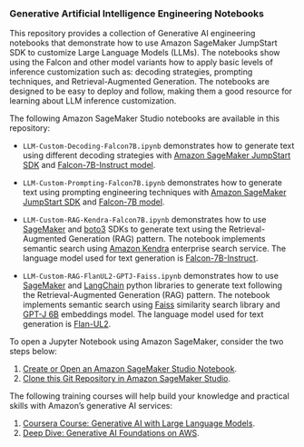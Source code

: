 ### Generative Artificial Intelligence Engineering Notebooks

This repository provides a collection of Generative AI engineering notebooks that demonstrate how to use Amazon SageMaker JumpStart SDK to customize Large Language Models (LLMs). The notebooks show using the Falcon and other model variants how to apply basic levels of inference customization such as: decoding strategies, prompting techniques, and Retrieval-Augmented Generation. The notebooks are designed to be easy to deploy and follow, making them a good resource for learning about LLM inference customization.

The following Amazon SageMaker Studio notebooks are available in this repository:
- `LLM-Custom-Decoding-Falcon7B.ipynb` demonstrates how to generate text using different decoding strategies with [Amazon SageMaker JumpStart SDK](https://sagemaker.readthedocs.io/en/v2.82.0/overview.html#use-prebuilt-models-with-sagemaker-jumpstart) and [Falcon-7B-Instruct model](https://huggingface.co/tiiuae/falcon-7b-instruct).

- `LLM-Custom-Prompting-Falcon7B.ipynb` demonstrates how to generate text using prompting engineering techniques with [Amazon SageMaker JumpStart SDK](https://sagemaker.readthedocs.io/en/v2.82.0/overview.html#use-prebuilt-models-with-sagemaker-jumpstart) and [Falcon-7B model](https://huggingface.co/tiiuae/falcon-7b).
  
- `LLM-Custom-RAG-Kendra-Falcon7B.ipynb` demonstrates how to use [SageMaker](https://sagemaker.readthedocs.io/en/stable/) and [boto3](https://boto3.amazonaws.com/v1/documentation/api/latest/index.html) SDKs to generate text using the Retrieval-Augmented Generation (RAG) pattern. The notebook implements semantic search using [Amazon Kendra](https://aws.amazon.com/kendra/) enterprise search service. The language model used for text generation is [Falcon-7B-Instruct](https://huggingface.co/tiiuae/falcon-7b-instruct).

- `LLM-Custom-RAG-FlanUL2-GPTJ-Faiss.ipynb` demonstrates how to use [SageMaker](https://sagemaker.readthedocs.io/en/stable/) and [LangChain](https://python.langchain.com/docs/get_started/introduction.html) python libraries to generate text following the Retrieval-Augmented Generation (RAG) pattern. The notebook implements semantic search using [Faiss](https://engineering.fb.com/2017/03/29/data-infrastructure/faiss-a-library-for-efficient-similarity-search/) similarity search library and [GPT-J 6B](https://huggingface.co/EleutherAI/gpt-j-6b) embeddings model. The language model used for text generation is [Flan-UL2](https://huggingface.co/google/flan-ul2).


To open a Jupyter Notebook using Amazon SageMaker, consider the two steps below:
1. [Create or Open an Amazon SageMaker Studio Notebook](https://docs.aws.amazon.com/sagemaker/latest/dg/notebooks-create-open.html).
2. [Clone this Git Repository in Amazon SageMaker Studio](https://docs.aws.amazon.com/sagemaker/latest/dg/studio-tasks-git.html).

The following training courses will help build your knowledge and practical skills with Amazon’s generative AI services:
1. [Coursera Course: Generative AI with Large Language Models](https://aws.amazon.com/blogs/aws/generative-ai-with-large-language-models-new-hands-on-course-by-deeplearning-ai-and-aws/).
2. [Deep Dive: Generative AI Foundations on AWS](https://aws.amazon.com/blogs/machine-learning/new-technical-deep-dive-course-generative-ai-foundations-on-aws/).
